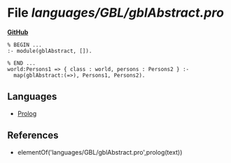 # File _languages/GBL/gblAbstract.pro_
**[GitHub](https://github.com/softlang/yas/blob/master/languages/GBL/gblAbstract.pro)**
```
% BEGIN ...
:- module(gblAbstract, []).

% END ...
world:Persons1 => { class : world, persons : Persons2 } :-
  map(gblAbstract:(=>), Persons1, Persons2).

```

## Languages
* [Prolog](../languages/Prolog.md)

## References
* elementOf('languages/GBL/gblAbstract.pro',prolog(text))
